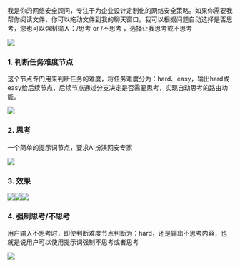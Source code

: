 我是你的网络安全顾问，专注于为企业设计定制化的网络安全策略。如果你需要我帮你阅读文件，你可以拖动文件到我的聊天窗口。我可以根据问题自动选择是否思考，您也可以强制输入：/思考 or /不思考 ，选择让我思考或不思考

![](https://cdn.nlark.com/yuque/0/2025/png/33694735/1750210624531-560ec074-6877-438d-962f-11a6eb937607.png)

### 1. 判断任务难度节点
这个节点专门用来判断任务的难度，将任务难度分为：hard、easy，输出hard或easy给后续节点，后续节点通过分支决定是否需要思考，实现自动思考的路由功能。

![](https://cdn.nlark.com/yuque/0/2025/png/33694735/1750210623496-d475b4d7-a7f9-4e04-ad82-90e827d400dc.png)



### 2. 思考
一个简单的提示词节点，要求AI扮演网安专家

![](https://cdn.nlark.com/yuque/0/2025/png/33694735/1750210623483-f02eee82-df10-4c26-b9c4-4210444ac58e.png)



### 3. 效果
![](https://cdn.nlark.com/yuque/0/2025/png/33694735/1750210623571-44cdfcf9-73c1-4b53-9186-389ce1c1deb4.png)![](https://cdn.nlark.com/yuque/0/2025/png/33694735/1750210623674-72a2e990-6e2f-486f-90aa-392b1727167d.png)![](https://cdn.nlark.com/yuque/0/2025/png/33694735/1750210623666-7bd4f3e9-4ce0-4414-8e31-2244a264d2df.png)

### 4. 强制思考/不思考
用户输入不思考时，即使判断难度节点判断为：hard，还是输出不思考内容，也就是说用户可以使用提示词强制不思考或者思考

![](https://cdn.nlark.com/yuque/0/2025/png/33694735/1750210624508-b6e004b6-50b4-4228-9c69-4e4b338c0a1d.png)

